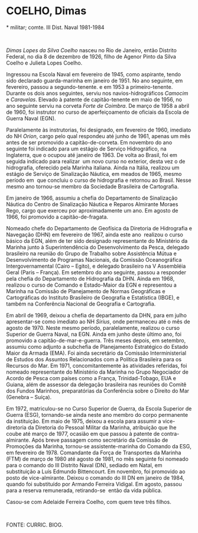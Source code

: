 COELHO, Dimas
=============

\* militar; comte. III Dist. Naval 1981-1984

 

*Dimas Lopes da Silva Coelho* nasceu no Rio de Janeiro, então Distrito
Federal, no dia 8 de dezembro de 1926, filho de Agenor Pinto da Silva
Coelho e Julieta Lopes Coelho.

Ingressou na Escola Naval em fevereiro de 1945, como aspirante, tendo
sido declarado guarda-marinha em janeiro de 1951. No ano seguinte, em
fevereiro, passou a segundo-tenente. e em 1953 a primeiro-tenente.
Durante os dois anos seguintes, serviu nos navios-hidrográficos
*Camocim* e *Caravelas*. Elevado à patente de capitão-tenente em maio de
1956, no ano seguinte serviu na corveta *Forte de Coimbra*. De março de
1958 a abril de 1960, foi instrutor no curso de aperfeiçoamento de
oficiais da Escola de Guerra Naval (EGN).

Paralelamente às instrutorias, foi designado, em fevereiro de 1960,
imediato do NH *Orion*, cargo pelo qual respondeu até junho de 1961,
apenas um mês antes de ser promovido a capitão-de-corveta. Em novembro
do ano seguinte foi indicado para um estágio de Serviço Hidrográfico, na
Inglaterra, que o ocupou até janeiro de 1963. De volta ao Brasil, foi em
seguida indicado para realizar  um novo curso no exterior, desta vez o
de hidrografia, oferecido pela Marinha italiana. Ainda na Itália,
realizou um estágio de Serviço de Sinalização Náutica, em meados de
1965, mesmo período em  que concluiu o curso de hidrografia e retornou
ao Brasil. Nesse mesmo ano tornou-se membro da Sociedade Brasileira de
Cartografia.

Em janeiro de 1966, assumiu a chefia do Departamento de Sinalização
Náutica do Centro de Sinalização Náutica e Reparos Almirante Moraes
Rego, cargo que exerceu por aproximadamente um ano. Em agosto de 1966,
foi promovido a capitão-de-fragata.

Nomeado chefe do Departamento de Geofísica da Diretoria de Hidrografia e
Navegação (DHN) em fevereiro de 1967, ainda este ano  realizou o curso
básico da EGN, além de ter sido designado representante do Ministério da
Marinha junto à Superintendência do Desenvolvimento da Pesca, delegado
brasileiro na reunião do Grupo de Trabalho sobre Assistência Mútua e
Desenvolvimento de Programas Nacionais, da Comissão Oceanográfica
Intergovernamental (Cairo – Egito), e delegado brasileiro na V
Assembléia Geral (Paris – França). Em setembro do ano seguinte, passou a
responder pela chefia do Departamento de Hidrografia da DHN. Ainda em
1968, realizou o curso de Comando e Estado-Maior da EGN e representou a
Marinha na Comissão de Planejamento de Normas Geográficas e
Cartográficas do Instituto Brasileiro de Geografia e Estatística (IBGE),
e também na Conferência Nacional de Geografia e Cartografia.

Em abril de 1969, deixou a chefia de departamento da DHN, para em julho
apresentar-se como imediato ao NH *Sirius*, onde permaneceu até o mês de
agosto de 1970. Neste mesmo período, paralelamente, realizou o curso
Superior de Guerra Naval, na EGN. Ainda em junho deste último ano, foi
promovido a capitão-de-mar-e-guerra. Três meses depois, em setembro,
assumiu como adjunto a subchefia de Planejamento Estratégico do Estado
Maior da Armada (EMA). Foi ainda secretário da Comissão Interministerial
de Estudos dos Assuntos Relacionados com a Política Brasileira para os
Recursos do Mar. Em 1971, concomitantemente às atividades referidas, foi
nomeado representante do Ministério da Marinha no Grupo Negociador de
Acordo de Pesca com países como a França, Trinidad-Tobago, EUA e Guiana,
além de assessor da delegação brasileira nas reuniões do Comitê dos
Fundos Marinhos, preparatórias da Conferência sobre o Direito do Mar
(Genebra – Suíça).

Em 1972, matriculou-se no Curso Superior de Guerra, da Escola Superior
de Guerra (ESG), tornando-se ainda neste ano membro do corpo permanente
da instituição. Em maio de 1975, deixou a escola para assumir a
vice-diretoria da Diretoria do Pessoal Militar da Marinha, atribuição
que lhe coube até março de 1977, ocasião em que passou à patente de
contra-almirante. Após breve passagem como secretário da Comissão de
Promoções da Marinha, tornou-se assistente-marinha do Comando da ESG, em
fevereiro de 1978. Comandante da Força de Transportes da Marinha (FTM)
de março de 1980 até agosto de 1981, no mês seguinte foi nomeado para o
comando do III Distrito Naval (DN), sediado em Natal, em substituição a
Luís Edmundo Bittencourt. Em novembro, foi promovido ao posto de
vice-almirante. Deixou o comando do III DN em janeiro de 1984, quando
foi substituído por Armando Ferreira Vidigal. Em agosto, passou para a
reserva remunerada, retirando-se  então da vida pública.

Casou-se com Adelaide Ferreira Coelho, com quem teve três filhos.

 

FONTE: CURRIC. BIOG.
